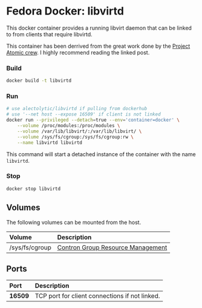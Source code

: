 # Fedora Docker: libvirtd

This docker container provides a running libvirt daemon that can be linked to from clients that require libvirtd.

This container has been derrived from the great work done by the [Project Atomic crew](http://www.projectatomic.io/blog/2014/10/libvirtd_in_containers/). I highly recommend reading the linked post.

### Build

```sh
docker build -t libvirtd
```

### Run

```sh
# use alectolytic/libvirtd if pulling from dockerhub
# use '--net host --expose 16509' if client is not linked
docker run --privileged --detach=true --env='container=docker' \
    --volume /proc/modules:/proc/modules \
    --volume /var/lib/libvirt/:/var/lib/libvirt/ \
    --volume /sys/fs/cgroup:/sys/fs/cgroup:rw \
    --name libvirtd libvirtd
```

This command will start a detached instance of the container with the name `libvirtd`.

### Stop

```sh
docker stop libvirtd
```

## Volumes
The following volumes can be mounted from the host.

| Volume  | Description |
| :------------ | :------------ |
| /sys/fs/cgroup | [Contron Group Resource Management](https://libvirt.org/cgroups.html) |

## Ports
| Port  | Description |
| :------------ | :------------ |
| **16509** | TCP port for client connections if not linked. |

